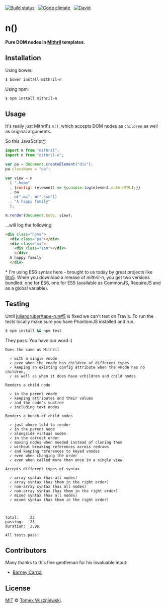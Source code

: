  [![Build status](https://img.shields.io/badge/local%20build-passing-brightgreen.svg?style=flat-square)](#testing)
 [![Code climate](https://img.shields.io/codeclimate/github/tomekwi/mithril-n.svg?style=flat-square)](https://codeclimate.com/github/tomekwi/mithril-n)
 [![David](https://img.shields.io/david/tomekwi/mithril-n.svg?style=flat-square)](https://david-dm.org/tomekwi/mithril-n)




n()
===

**Pure DOM nodes in [Mithril][] templates.**

[Mithril]: http://lhorie.github.io/mithril/




Installation
------------

Using bower:

```sh
$ bower install mithril-n
```

Using npm:

```sh
$ npm install mithril-n
```




Usage
-----

It's really just Mithril's `m()`, which accepts DOM nodes as `children` as well as original arguments.

So this JavaScript[*](#es6-note):

```js
import m from "mithril";
import n from "mithril-n";

var pa = document.createElement("div");
pa.className = "pa";

var view = n
  ( ".home"
  , {config: (element) => {console.log(element.outerHTML);}}
  , pa
  , n(".ma", m(".son"))
  , "A happy family"
  );

m.render(document.body, view);
```

…will log the following:

```html
<div class="home">
  <div class="pa"></div>
  <div class="ma">
    <div class="son"></div>
    </div>
  A happy family
  </div>
```

<span id="es6-note">*</span> I'm using ES6 syntax here – brought to us today by great projects like [6to5]. When you download a release of _mithril-n_, you get two versions bundled: one for ES6, one for ES5 (available as CommonJS, RequireJS and as a global variable).

[6to5]: http://6to5.org




Testing
-------

Until [juliangruber/tape-run#5][tape-run-issue] is fixed we can't test on Travis. To run the tests locally make sure you have PhantomJS installed and run.

```sh
$ npm install && npm test
```

They pass. You have our word :)

```
Does the same as Mithril

  ✓ with a single vnode
  ✓ even when the vnode has children of different types
  ✓ keeping an existing config attribute when the vnode has no children,
  ✓ as well as when it does have vchildren and child nodes

Renders a child node

  ✓ in the parent vnode
  ✓ keeping attributes and their values
  ✓ and the node's subtree
  ✓ including text nodes

Renders a bunch of child nodes

  ✓ just where told to render
  ✓ in the parent node
  ✓ alongside virtual nodes
  ✓ in the correct order
  ✓ moving nodes when needed instead of cloning them
  ✓ without breaking references across redraws
  ✓ and keeping references to keyed vnodes
  ✓ even when changing the order
  ✓ even when called more than once in a single view

Accepts different types of syntax

  ✓ array syntax (has all nodes)
  ✓ array syntax (has them in the right order)
  ✓ non-array syntax (has all nodes)
  ✓ non-array syntax (has them in the right order)
  ✓ mixed syntax (has all nodes)
  ✓ mixed syntax (has them in the right order)



total:     23
passing:   23
duration:  2.9s

All tests pass!
```

[tape-run-issue]: https://github.com/juliangruber/tape-run/issues/5 "tape-run does not work on travis ci #5"




Contributors
------------

Many thanks to this fine gentleman for his invaluable input:

- [Barney Carroll]

[Barney Carroll]: https://github.com/barneycarroll




License
-------

[MIT][] © [Tomek Wiszniewski][].

[MIT]: ./License.md
[Tomek Wiszniewski]: https://github.com/tomekwi
